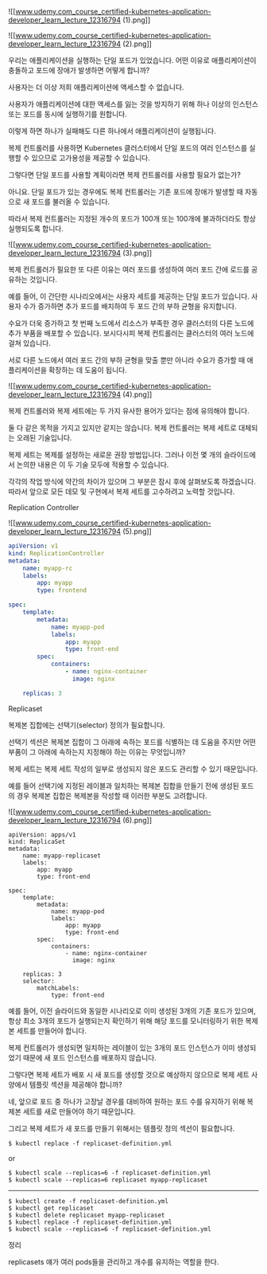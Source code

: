 ![[www.udemy.com_course_certified-kubernetes-application-developer_learn_lecture_12316794 (1).png]]


![[www.udemy.com_course_certified-kubernetes-application-developer_learn_lecture_12316794 (2).png]]

우리는 애플리케이션을 실행하는 단일 포드가 있었습니다.  어떤 이유로 애플리케이션이 충돌하고 포드에 장애가 발생하면 어떻게 합니까?  
  
사용자는 더 이상 저희 애플리케이션에 액세스할 수 없습니다.  
  
사용자가 애플리케이션에 대한 액세스를 잃는 것을 방지하기 위해 하나 이상의 인스턴스 또는 포드를 동시에 실행하기를 원합니다.  
  
이렇게 하면 하나가 실패해도 다른 하나에서 애플리케이션이 실행됩니다.  
  
복제 컨트롤러를 사용하면 Kubernetes 클러스터에서 단일 포드의 여러 인스턴스를 실행할 수 있으므로 고가용성을 제공할 수 있습니다.  
  
그렇다면 단일 포드를 사용할 계획이라면 복제 컨트롤러를 사용할 필요가 없는가?

아니요.  단일 포드가 있는 경우에도 복제 컨트롤러는 기존 포드에 장애가 발생할 때 자동으로 새 포드를 불러올 수 있습니다.  
  
따라서 복제 컨트롤러는 지정된 개수의 포드가 100개 또는 100개에 불과하더라도 항상 실행되도록 합니다.

![[www.udemy.com_course_certified-kubernetes-application-developer_learn_lecture_12316794 (3).png]]

복제 컨트롤러가 필요한 또 다른 이유는 여러 포드를 생성하여 여러 포드 간에 로드를 공유하는 것입니다.  
  
예를 들어, 이 간단한 시나리오에서는 사용자 세트를 제공하는 단일 포드가 있습니다.  사용자 수가 증가하면 추가 포드를 배치하여 두 포드 간의 부하 균형을 유지합니다.  
  
수요가 더욱 증가하고 첫 번째 노드에서 리소스가 부족한 경우 클러스터의 다른 노드에 추가 부품을 배포할 수 있습니다.  보시다시피 복제 컨트롤러는 클러스터의 여러 노드에 걸쳐 있습니다.  
  
서로 다른 노드에서 여러 포드 간의 부하 균형을 맞출 뿐만 아니라 수요가 증가할 때 애플리케이션을 확장하는 데 도움이 됩니다.

![[www.udemy.com_course_certified-kubernetes-application-developer_learn_lecture_12316794 (4).png]]

복제 컨트롤러와 복제 세트에는 두 가지 유사한 용어가 있다는 점에 유의해야 합니다.  
  
둘 다 같은 목적을 가지고 있지만 같지는 않습니다.  복제 컨트롤러는 복제 세트로 대체되는 오래된 기술입니다.  
  
복제 세트는 복제를 설정하는 새로운 권장 방법입니다.  그러나 이전 몇 개의 슬라이드에서 논의한 내용은 이 두 기술 모두에 적용할 수 있습니다.  
  
각각의 작업 방식에 약간의 차이가 있으며 그 부분은 잠시 후에 살펴보도록 하겠습니다.  따라서 앞으로 모든 데모 및 구현에서 복제 세트를 고수하려고 노력할 것입니다.


Replication Controller

![[www.udemy.com_course_certified-kubernetes-application-developer_learn_lecture_12316794 (5).png]]

```yml
apiVersion: v1
kind: ReplicationController
metadata:
	name: myapp-rc
	labels:
		app: myapp
		type: frontend

spec:
	template:
		metadata:
			name: myapp-pod
			labels:
				app: myapp
				type: front-end
		spec:
			containers:
				- name: nginx-container
				  image: nginx

	replicas: 3

```

Replicaset

복제본 집합에는 선택기(selector) 정의가 필요합니다. 

선택기 섹션은 복제본 집합이 그 아래에 속하는 포드를 식별하는 데 도움을 주지만 어떤 부품이 그 아래에 속하는지 지정해야 하는 이유는 무엇입니까?

복제 세트는 복제 세트 작성의 일부로 생성되지 않은 포드도 관리할 수 있기 때문입니다.

예를 들어 선택기에 지정된 레이블과 일치하는 복제본 집합을 만들기 전에 생성된 포드의 경우 복제본 집합은 복제본을 작성할 때 이러한 부분도 고려합니다.

![[www.udemy.com_course_certified-kubernetes-application-developer_learn_lecture_12316794 (6).png]]

```
apiVersion: apps/v1
kind: ReplicaSet
metadata:
	name: myapp-replicaset
	labels: 
		app: myapp
		type: front-end

spec:
	template:
		metadata:
			name: myapp-pod
			labels:
				app: myapp
				type: front-end
		spec:
			containers:
				- name: nginx-container
				  image: nginx

	replicas: 3
	selector:
		matchLabels:
			type: front-end
```


예를 들어, 이전 슬라이드와 동일한 시나리오로 이미 생성된 3개의 기존 포드가 있으며, 항상 최소 3개의 포드가 실행되는지 확인하기 위해 해당 포드를 모니터링하기 위한 복제본 세트를 만들어야 합니다.  
  
복제 컨트롤러가 생성되면 일치하는 레이블이 있는 3개의 포드 인스턴스가 이미 생성되었기 때문에 새 포드 인스턴스를 배포하지 않습니다.  
  
그렇다면 복제 세트가 배포 시 새 포드를 생성할 것으로 예상하지 않으므로 복제 세트 사양에서 템플릿 섹션을 제공해야 합니까?  
  
네, 앞으로 포드 중 하나가 고장날 경우를 대비하여 원하는 포드 수를 유지하기 위해 복제본 세트를 새로 만들어야 하기 때문입니다.  
  
그리고 복제 세트가 새 포드를 만들기 위해서는 템플릿 정의 섹션이 필요합니다.


```
$ kubectl replace -f replicaset-definition.yml
```

or

```
$ kubectl scale --replicas=6 -f replicaset-definition.yml
$ kubectl scale --replicas=6 replicaset myapp-replicaset
```

--- 

```
$ kubectl create -f replicaset-definition.yml
$ kubectl get replicaset
$ kubectl delete replicaset myapp-replicaset
$ kubectl replace -f replicaset-definition.yml
$ kubectl scale --replicas=6 -f replicaset-definition.yml
```


정리

replicasets 얘가 여러 pods들을 관리하고 개수를 유지하는 역할을 한다.